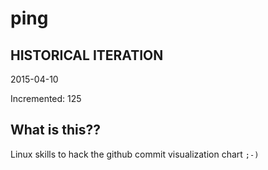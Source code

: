 # ping

## HISTORICAL ITERATION
2015-04-10

Incremented: 125

## What is this?? 
Linux skills to hack the github commit visualization chart `;-)`
